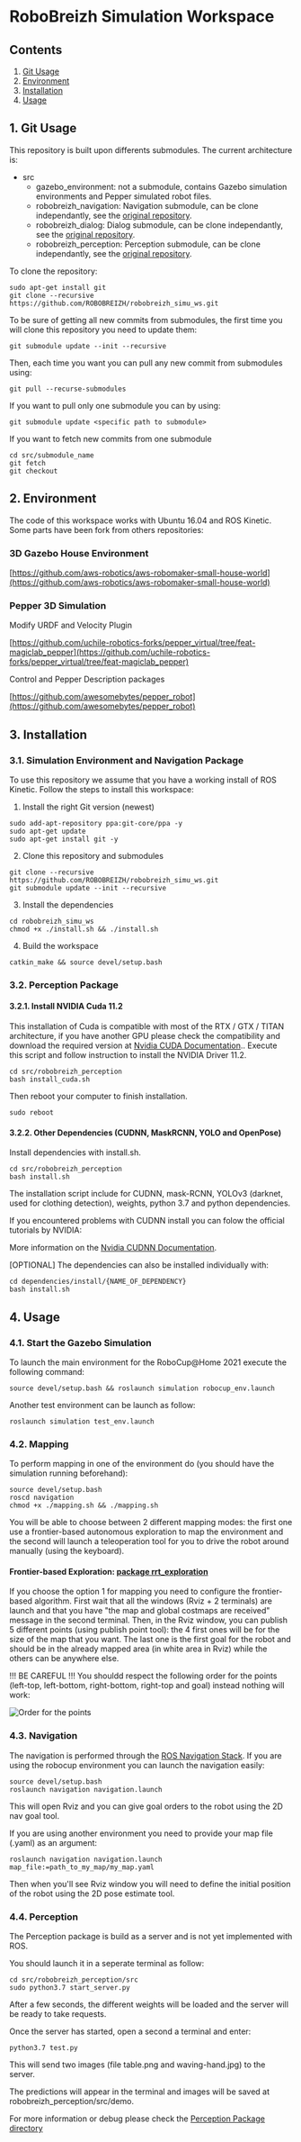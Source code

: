 RoboBreizh Simulation Workspace
==============

## Contents
1. [Git Usage](#1-git-usage)
2. [Environment](#2-environment)
3. [Installation](#3-installation)
4. [Usage](#4-usage)

## 1. Git Usage 

This repository is built upon differents submodules. The current architecture is:
- src
	- gazebo_environment: not a submodule, contains Gazebo simulation environments and Pepper simulated robot files.
	- robobreizh_navigation: Navigation submodule, can be clone independantly, see the [original repository](https://github.com/ROBOBREIZH/robobreizh_navigation).
	- robobreizh_dialog: Dialog submodule, can be clone independantly, see the [original repository](https://github.com/ROBOBREIZH/robobreizh_dialog).
	- robobreizh_perception: Perception submodule, can be clone independantly, see the [original repository](https://github.com/ROBOBREIZH/robobreizh_perception).

To clone the repository:
```buildoutcfg
sudo apt-get install git
git clone --recursive https://github.com/ROBOBREIZH/robobreizh_simu_ws.git
```

To be sure of getting all new commits from submodules, the first time you will clone this repository you need to update them:
```buildoutcfg
git submodule update --init --recursive
```

Then, each time you want you can pull any new commit from submodules using:
```buildoutcfg
git pull --recurse-submodules
```

If you want to pull only one submodule you can by using:
```buildoutcfg
git submodule update <specific path to submodule>
```

If you want to fetch new commits from one submodule
```buildoutcfg
cd src/submodule_name
git fetch
git checkout
```


## 2. Environment 
The code of this workspace works with Ubuntu 16.04 and ROS Kinetic. 
Some parts have been fork from others repositories:

### 3D Gazebo House Environment
[https://github.com/aws-robotics/aws-robomaker-small-house-world](https://github.com/aws-robotics/aws-robomaker-small-house-world)

### Pepper 3D Simulation
Modify URDF and Velocity Plugin

[https://github.com/uchile-robotics-forks/pepper_virtual/tree/feat-magiclab_pepper](https://github.com/uchile-robotics-forks/pepper_virtual/tree/feat-magiclab_pepper)

Control and Pepper Description packages

[https://github.com/awesomebytes/pepper_robot](https://github.com/awesomebytes/pepper_robot)

## 3. Installation

### 3.1. Simulation Environment and Navigation Package

To use this repository we assume that you have a working install of ROS Kinetic.
Follow the steps to install this workspace:
1. Install the right Git version (newest)

```buildoutcfg
sudo add-apt-repository ppa:git-core/ppa -y
sudo apt-get update
sudo apt-get install git -y
```

2. Clone this repository and submodules

```buildoutcfg
git clone --recursive https://github.com/ROBOBREIZH/robobreizh_simu_ws.git
git submodule update --init --recursive
```

3. Install the dependencies

```buildoutcfg
cd robobreizh_simu_ws
chmod +x ./install.sh && ./install.sh
```

4. Build the workspace

```buildoutcfg
catkin_make && source devel/setup.bash
```

### 3.2. Perception Package

#### 3.2.1. Install NVIDIA Cuda 11.2

This installation of Cuda is compatible with most of the RTX / GTX / TITAN architecture, if you have another GPU please check the compatibility and download the required version at [Nvidia CUDA Documentation](https://docs.nvidia.com/cuda/cuda-installation-guide-linux/index.html)..
Execute this script and follow instruction to install the NVIDIA Driver 11.2.

```buildoutcfg
cd src/robobreizh_perception
bash install_cuda.sh 
```

Then reboot your computer to finish installation.

```buildoutcfg
sudo reboot 
```

#### 3.2.2. Other Dependencies (CUDNN, MaskRCNN, YOLO and OpenPose)

Install dependencies with install.sh.

```buildoutcfg
cd src/robobreizh_perception
bash install.sh
```

The installation script include for CUDNN, mask-RCNN, YOLOv3 (darknet, used for clothing detection), weights, python 3.7 and python dependencies.

If you encountered problems with CUDNN install you can folow the official tutorials by NVIDIA:

More information on the [Nvidia CUDNN Documentation](https://docs.nvidia.com/deeplearning/cudnn/install-guide/index.html).

[OPTIONAL] The dependencies can also be installed individually with:

```buildoutcfg
cd dependencies/install/{NAME_OF_DEPENDENCY}
bash install.sh
```

## 4. Usage

### 4.1. Start the Gazebo Simulation
To launch the main environment for the RoboCup@Home 2021 execute the following command:

```buildoutcfg
source devel/setup.bash && roslaunch simulation robocup_env.launch
```

Another test environment can be launch as follow:

```buildoutcfg
roslaunch simulation test_env.launch
```

### 4.2. Mapping 
To perform mapping in one of the environment do (you should have the simulation running beforehand):

```buildoutcfg
source devel/setup.bash
roscd navigation
chmod +x ./mapping.sh && ./mapping.sh
```

You will be able to choose between 2 different mapping modes: the first one use a frontier-based autonomous exploration to map the environment and the second will launch a teleoperation tool for you to drive the robot around manually (using the keyboard).

#### Frontier-based Exploration: [package rrt_exploration](http://wiki.ros.org/rrt_exploration)

If you choose the option 1 for mapping you need to configure the frontier-based algorithm. First wait that all the windows (Rviz + 2 terminals) are launch and that you have "the map and global costmaps are received" message in the second terminal.
Then, in the Rviz window, you can publish 5 different points (using publish point tool): the 4 first ones will be for the size of the map that you want. The last one is the first goal for the robot and should be in the already mapped area (in white area in Rviz) while the others can be anywhere else.

!!! BE CAREFUL !!! You shouldd respect the following order for the points (left-top, left-bottom, right-bottom, right-top and goal) instead nothing will work:

![Order for the points](images/sequence_of_points.png)


### 4.3. Navigation

The navigation is performed through the [ROS Navigation Stack](http://wiki.ros.org/navigation). If you are using the robocup environment you can launch the navigation easily:

```buildoutcfg
source devel/setup.bash
roslaunch navigation navigation.launch
```

This will open Rviz and you can give goal orders to the robot using the 2D nav goal tool.

If you are using another environment you need to provide your map file (.yaml) as an argument:

```buildoutcfg
roslaunch navigation navigation.launch map_file:=path_to_my_map/my_map.yaml
```

Then when you'll see Rviz window you will need to define the initial position of the robot using the 2D pose estimate tool.

### 4.4. Perception

The Perception package is build as a server and is not yet implemented with ROS.

You should launch it in a seperate terminal as follow:

```buildoutcfg
cd src/robobreizh_perception/src
sudo python3.7 start_server.py
```

After a few seconds, the different weights will be loaded and the server will be ready to take requests.

Once the server has started, open a second a terminal and enter:

```buildoutcfg
python3.7 test.py
```

This will send two images (file table.png and waving-hand.jpg) to the server. 

The predictions will appear in the terminal and images will be saved at robobreizh_perception/src/demo.

For more information or debug please check the [Perception Package directory](src/robobreizh_perception/Readme.md#start-the-server)
